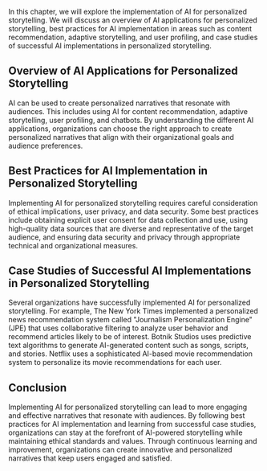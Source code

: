 

In this chapter, we will explore the implementation of AI for personalized storytelling. We will discuss an overview of AI applications for personalized storytelling, best practices for AI implementation in areas such as content recommendation, adaptive storytelling, and user profiling, and case studies of successful AI implementations in personalized storytelling.

Overview of AI Applications for Personalized Storytelling
---------------------------------------------------------

AI can be used to create personalized narratives that resonate with audiences. This includes using AI for content recommendation, adaptive storytelling, user profiling, and chatbots. By understanding the different AI applications, organizations can choose the right approach to create personalized narratives that align with their organizational goals and audience preferences.

Best Practices for AI Implementation in Personalized Storytelling
-----------------------------------------------------------------

Implementing AI for personalized storytelling requires careful consideration of ethical implications, user privacy, and data security. Some best practices include obtaining explicit user consent for data collection and use, using high-quality data sources that are diverse and representative of the target audience, and ensuring data security and privacy through appropriate technical and organizational measures.

Case Studies of Successful AI Implementations in Personalized Storytelling
--------------------------------------------------------------------------

Several organizations have successfully implemented AI for personalized storytelling. For example, The New York Times implemented a personalized news recommendation system called "Journalism Personalization Engine" (JPE) that uses collaborative filtering to analyze user behavior and recommend articles likely to be of interest. Botnik Studios uses predictive text algorithms to generate AI-generated content such as songs, scripts, and stories. Netflix uses a sophisticated AI-based movie recommendation system to personalize its movie recommendations for each user.

Conclusion
----------

Implementing AI for personalized storytelling can lead to more engaging and effective narratives that resonate with audiences. By following best practices for AI implementation and learning from successful case studies, organizations can stay at the forefront of AI-powered storytelling while maintaining ethical standards and values. Through continuous learning and improvement, organizations can create innovative and personalized narratives that keep users engaged and satisfied.

